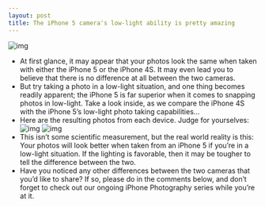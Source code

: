 ```yaml
---
layout: post
title: The iPhone 5 camera's low-light ability is pretty amazing
---
```

![img](http://media.idownloadblog.com/wp-content/uploads/2012/09/iPhone-5-camera.jpeg)
* At first glance, it may appear that your photos look the same when taken with either the iPhone 5 or the iPhone 4S. It may even lead you to believe that there is no difference at all between the two cameras.
* But try taking a photo in a low-light situation, and one thing becomes readily apparent; the iPhone 5 is far superior when it comes to snapping photos in low-light. Take a look inside, as we compare the iPhone 4S with the iPhone 5’s low-light photo taking capabilities…
* Here are the resulting photos from each device. Judge for yourselves:
![img](http://media.idownloadblog.com/wp-content/uploads/2012/09/iPhone-4-Low-Light-Camera-Shot-e1348259042821.png)
![img](http://media.idownloadblog.com/wp-content/uploads/2012/09/iPhone-5-Low-Light-Camera-Shot-e1348259058522.png)
* This isn’t some scientific measurement, but the real world reality is this: Your photos will look better when taken from an iPhone 5 if you’re in a low-light situation. If the lighting is favorable, then it may be tougher to tell the difference between the two.
* Have you noticed any other differences between the two cameras that you’d like to share? If so, please do in the comments below, and don’t forget to check out our ongoing iPhone Photography series while you’re at it.

